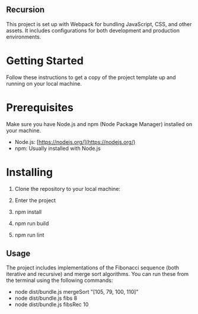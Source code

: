 ## Recursion

This project is set up with Webpack for bundling JavaScript, CSS, and other assets. It includes configurations for both development and production environments.

# Getting Started

Follow these instructions to get a copy of the project template up and running on your local machine.

# Prerequisites

Make sure you have Node.js and npm (Node Package Manager) installed on your machine.

- Node.js: [https://nodejs.org/](https://nodejs.org/)
- npm: Usually installed with Node.js

# Installing

1. Clone the repository to your local machine:

2. Enter the project

3. npm install

4. npm run build

5. npm run lint

## Usage

The project includes implementations of the Fibonacci sequence (both iterative and recursive) and merge sort algorithms. You can run these from the terminal using the following commands:

- node dist/bundle.js mergeSort "[105, 79, 100, 110]"
- node dist/bundle.js fibs 8
- node dist/bundle.js fibsRec 10
